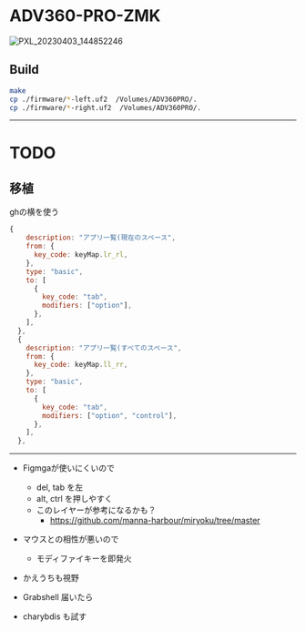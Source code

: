 # ADV360-PRO-ZMK

![PXL_20230403_144852246](https://user-images.githubusercontent.com/92862731/229546810-cf623a0a-2c2f-45e3-b710-8f3eaecbc795.jpg)

## Build

```bash
make
cp ./firmware/*-left.uf2  /Volumes/ADV360PRO/.
cp ./firmware/*-right.uf2  /Volumes/ADV360PRO/.
```

---
# TODO

## 移植

ghの横を使う

```js
{
    description: "アプリ一覧(現在のスペース",
    from: {
      key_code: keyMap.lr_rl,
    },
    type: "basic",
    to: [
      {
        key_code: "tab",
        modifiers: ["option"],
      },
    ],
  },
  {
    description: "アプリ一覧(すべてのスペース",
    from: {
      key_code: keyMap.ll_rr,
    },
    type: "basic",
    to: [
      {
        key_code: "tab",
        modifiers: ["option", "control"],
      },
    ],
  },
```

---




- Figmgaが使いにくいので
  - del, tab を左
  - alt, ctrl を押しやすく
  - このレイヤーが参考になるかも？
    - https://github.com/manna-harbour/miryoku/tree/master

- マウスとの相性が悪いので
  - モディファイキーを即発火
- かえうちも視野
- Grabshell 届いたら
- charybdis も試す